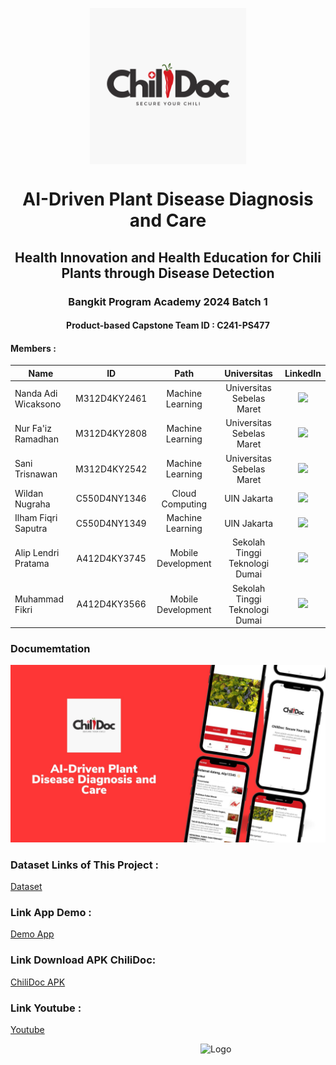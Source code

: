<p align="center">
  <img align="center" width="250" src="aset/Chili Doc 1.png" />
</p>
<h1 align="center">AI-Driven Plant Disease Diagnosis and Care</h1>
<h2 align="center">Health Innovation and Health Education for Chili Plants through Disease Detection</h2>

<h3 align="center">Bangkit Program Academy 2024 Batch 1</h3>
<h4 align="center">Product-based Capstone Team ID		: C241-PS477</h4>

#### Members : 
| Name                  | ID            | Path               |  Universitas                        |  LinkedIn                           |
| --------------------- |:-------------:|:------------------:|:-----------------------------------:|:-----------------------------------:|
| Nanda Adi Wicaksono   |  M312D4KY2461  | Machine Learning | Universitas Sebelas Maret         |    [<img src="https://img.shields.io/badge/linkedin-%230077B5.svg?style=for-the-badge&logo=linkedin&logoColor=white">](https://www.linkedin.com/in/nandawicaksono/)                                  |
| Nur Fa'iz Ramadhan | M312D4KY2808 | Machine Learning | Universitas Sebelas Maret | [<img src="https://img.shields.io/badge/linkedin-%230077B5.svg?style=for-the-badge&logo=linkedin&logoColor=white">](https://www.linkedin.com/in/nurfaizramadhan/) |
| Sani Trisnawan       | M312D4KY2542  | Machine Learning    | Universitas Sebelas Maret    |  [<img src="https://img.shields.io/badge/linkedin-%230077B5.svg?style=for-the-badge&logo=linkedin&logoColor=white">](https://www.linkedin.com/in/sani-trisnawan-a92a75176/)    |
|  Wildan Nugraha          | C550D4NY1346   | Cloud Computing    | UIN Jakarta   | [<img src="https://img.shields.io/badge/linkedin-%230077B5.svg?style=for-the-badge&logo=linkedin&logoColor=white">](http://www.linkedin.com/in/wildannugraha)   |
|  Ilham Fiqri Saputra       | C550D4NY1349   | Machine Learning   | UIN Jakarta    |  [<img src="https://img.shields.io/badge/linkedin-%230077B5.svg?style=for-the-badge&logo=linkedin&logoColor=white">](http://www.linkedin.com/in/ilham-fiqri-saputra-07669a21b)  |
| Alip Lendri Pratama   | A412D4KY3745   | Mobile Development   | Sekolah Tinggi Teknologi Dumai   | [<img src="https://img.shields.io/badge/linkedin-%230077B5.svg?style=for-the-badge&logo=linkedin&logoColor=white">](http://www.linkedin.com/in/alip-lendri-pratama-383661206)   |
| Muhammad Fikri       | A412D4KY3566   | Mobile Development   | Sekolah Tinggi Teknologi Dumai   |  [<img src="https://img.shields.io/badge/linkedin-%230077B5.svg?style=for-the-badge&logo=linkedin&logoColor=white">](https://www.linkedin.com/in/mhdfikri44/)  |

### Documemtation
![ChiliDOc](aset/capstone.jpg)

### Dataset Links of This Project :
[Dataset](https://github.com/NndWicaksono/BANGKIT-Capstone-Project)

### Link App Demo :
[Demo App](https://drive.google.com/file/d/18rITOYTWt10JhNX5X8RGFLcaj_NixwI0/view?usp=sharing)

### Link Download APK ChiliDoc:<br>
[ChiliDoc APK](https://drive.google.com/file/d/1CTjmStL1ccE0oVn8AmlUNQtCi6GyLks2/view?usp=sharing)

### Link Youtube :
[Youtube](https://youtu.be/URxjK08CazU?si=iNr9bXEtSGpTdi1K)

<img src="https://encrypted-tbn0.gstatic.com/images?q=tbn:ANd9GcQNE5ozEhtIpN1MzFcIkIYLN1g-m0EJB98B66hewQpanEGf-D7tXPE31Rc&s=10" alt="Logo" style="float: right; margin-left: 40px; width: 200px;"/>
